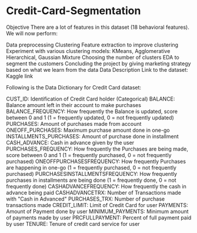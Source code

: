 # Credit-Card-Segmentation
Objective
There are a lot of features in this dataset (18 behavioral features). We will now perform:

Data preprocessing
Clustering
Feature extraction to improve clustering
Experiment with various clustering models: KMeans, Agglomerative Hierarchical, Gaussian Mixture
Choosing the number of clusters
EDA to segment the customers
Concluding the project by giving marketing strategy based on what we learn from the data
Data Description
Link to the dataset: Kaggle link

Following is the Data Dictionary for Credit Card dataset:

CUST_ID: Identification of Credit Card holder (Categorical)
BALANCE: Balance amount left in their account to make purchases
BALANCE_FREQUENCY: How frequently the Balance is updated, score between 0 and 1 (1 = frequently updated, 0 = not frequently updated)
PURCHASES: Amount of purchases made from account
ONEOFF_PURCHASES: Maximum purchase amount done in one-go
INSTALLMENTS_PURCHASES: Amount of purchase done in installment
CASH_ADVANCE: Cash in advance given by the user
PURCHASES_FREQUENCY: How frequently the Purchases are being made, score between 0 and 1 (1 = frequently purchased, 0 = not frequently purchased)
ONEOFFPURCHASESFREQUENCY: How frequently Purchases are happening in one-go (1 = frequently purchased, 0 = not frequently purchased)
PURCHASESINSTALLMENTSFREQUENCY: How frequently purchases in installments are being done (1 = frequently done, 0 = not frequently done)
CASHADVANCEFREQUENCY: How frequently the cash in advance being paid
CASHADVANCETRX: Number of Transactions made with "Cash in Advanced"
PURCHASES_TRX: Number of purchase transactions made
CREDIT_LIMIT: Limit of Credit Card for user
PAYMENTS: Amount of Payment done by user
MINIMUM_PAYMENTS: Minimum amount of payments made by user
PRCFULLPAYMENT: Percent of full payment paid by user
TENURE: Tenure of credit card service for user

